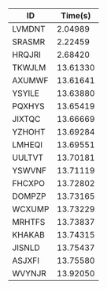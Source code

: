 |ID|Time(s)|
|-|-|
|LVMDNT|2.04989|
|SRASMR|2.22459|
|HRQJRI|2.68420|
|TKWJLM|13.61330|
|AXUMWF|13.61641|
|YSYILE|13.63880|
|PQXHYS|13.65419|
|JIXTQC|13.66669|
|YZHOHT|13.69284|
|LMHEQI|13.69551|
|UULTVT|13.70181|
|YSWVNF|13.71119|
|FHCXPO|13.72802|
|DOMPZP|13.73165|
|WCXUMP|13.73229|
|MRHTFS|13.73837|
|KHAKAB|13.74315|
|JISNLD|13.75437|
|ASJXFI|13.75580|
|WVYNJR|13.92050|
